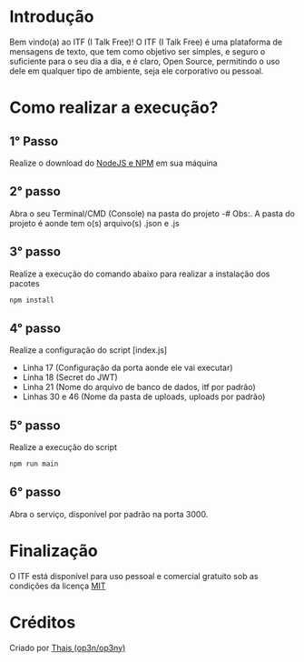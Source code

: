# Introdução
Bem vindo(a) ao ITF (I Talk Free)! 
O ITF (I Talk Free) é uma plataforma de mensagens de texto, que tem como objetivo ser simples, e seguro o suficiente para o seu dia a dia, e é claro, Open Source, permitindo o uso dele em qualquer tipo de ambiente, seja ele corporativo ou pessoal.

# Como realizar a execução?

## 1° Passo
Realize o download do [NodeJS e NPM](https://nodejs.org/en/download) em sua máquina

## 2° passo
Abra o seu Terminal/CMD (Console) na pasta do projeto
-# Obs:. A pasta do projeto é aonde tem o(s) arquivo(s) .json e .js

## 3° passo
Realize a execução do comando abaixo para realizar a instalação dos pacotes
```bash
npm install
```

## 4° passo
Realize a configuração do script [index.js]
- Linha 17 (Configuração da porta aonde ele vai executar)
- Linha 18 (Secret do JWT)
- Linha 21 (Nome do arquivo de banco de dados, itf por padrão)
- Linhas 30 e 46 (Nome da pasta de uploads, uploads por padrão)

## 5° passo
Realize a execução do script
```bash
npm run main
```
## 6° passo
Abra o serviço, disponível por padrão na porta 3000.

# Finalização
O ITF está disponível para uso pessoal e comercial gratuito sob as condições da licença [MIT](https://github.com/Hsyst/itf/blob/main/LICENSE)

# Créditos
Criado por [Thais (op3n/op3ny)](https://github.com/op3ny)
